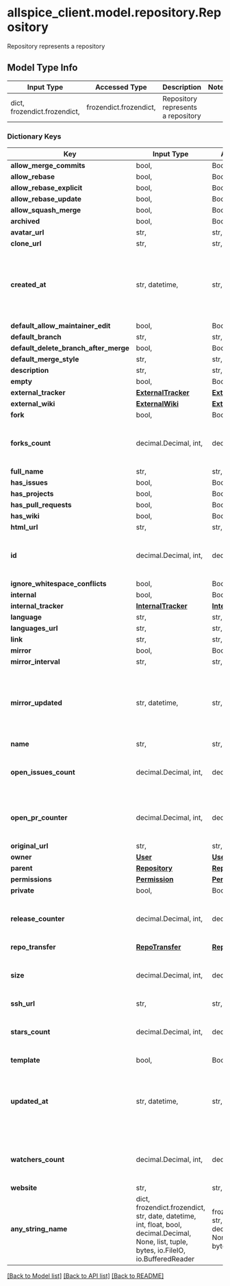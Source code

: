 # allspice_client.model.repository.Repository

Repository represents a repository

## Model Type Info
Input Type | Accessed Type | Description | Notes
------------ | ------------- | ------------- | -------------
dict, frozendict.frozendict,  | frozendict.frozendict,  | Repository represents a repository | 

### Dictionary Keys
Key | Input Type | Accessed Type | Description | Notes
------------ | ------------- | ------------- | ------------- | -------------
**allow_merge_commits** | bool,  | BoolClass,  |  | [optional] 
**allow_rebase** | bool,  | BoolClass,  |  | [optional] 
**allow_rebase_explicit** | bool,  | BoolClass,  |  | [optional] 
**allow_rebase_update** | bool,  | BoolClass,  |  | [optional] 
**allow_squash_merge** | bool,  | BoolClass,  |  | [optional] 
**archived** | bool,  | BoolClass,  |  | [optional] 
**avatar_url** | str,  | str,  |  | [optional] 
**clone_url** | str,  | str,  |  | [optional] 
**created_at** | str, datetime,  | str,  |  | [optional] value must conform to RFC-3339 date-time
**default_allow_maintainer_edit** | bool,  | BoolClass,  |  | [optional] 
**default_branch** | str,  | str,  |  | [optional] 
**default_delete_branch_after_merge** | bool,  | BoolClass,  |  | [optional] 
**default_merge_style** | str,  | str,  |  | [optional] 
**description** | str,  | str,  |  | [optional] 
**empty** | bool,  | BoolClass,  |  | [optional] 
**external_tracker** | [**ExternalTracker**](ExternalTracker.md) | [**ExternalTracker**](ExternalTracker.md) |  | [optional] 
**external_wiki** | [**ExternalWiki**](ExternalWiki.md) | [**ExternalWiki**](ExternalWiki.md) |  | [optional] 
**fork** | bool,  | BoolClass,  |  | [optional] 
**forks_count** | decimal.Decimal, int,  | decimal.Decimal,  |  | [optional] value must be a 64 bit integer
**full_name** | str,  | str,  |  | [optional] 
**has_issues** | bool,  | BoolClass,  |  | [optional] 
**has_projects** | bool,  | BoolClass,  |  | [optional] 
**has_pull_requests** | bool,  | BoolClass,  |  | [optional] 
**has_wiki** | bool,  | BoolClass,  |  | [optional] 
**html_url** | str,  | str,  |  | [optional] 
**id** | decimal.Decimal, int,  | decimal.Decimal,  |  | [optional] value must be a 64 bit integer
**ignore_whitespace_conflicts** | bool,  | BoolClass,  |  | [optional] 
**internal** | bool,  | BoolClass,  |  | [optional] 
**internal_tracker** | [**InternalTracker**](InternalTracker.md) | [**InternalTracker**](InternalTracker.md) |  | [optional] 
**language** | str,  | str,  |  | [optional] 
**languages_url** | str,  | str,  |  | [optional] 
**link** | str,  | str,  |  | [optional] 
**mirror** | bool,  | BoolClass,  |  | [optional] 
**mirror_interval** | str,  | str,  |  | [optional] 
**mirror_updated** | str, datetime,  | str,  |  | [optional] value must conform to RFC-3339 date-time
**name** | str,  | str,  |  | [optional] 
**open_issues_count** | decimal.Decimal, int,  | decimal.Decimal,  |  | [optional] value must be a 64 bit integer
**open_pr_counter** | decimal.Decimal, int,  | decimal.Decimal,  |  | [optional] value must be a 64 bit integer
**original_url** | str,  | str,  |  | [optional] 
**owner** | [**User**](User.md) | [**User**](User.md) |  | [optional] 
**parent** | [**Repository**](Repository.md) | [**Repository**](Repository.md) |  | [optional] 
**permissions** | [**Permission**](Permission.md) | [**Permission**](Permission.md) |  | [optional] 
**private** | bool,  | BoolClass,  |  | [optional] 
**release_counter** | decimal.Decimal, int,  | decimal.Decimal,  |  | [optional] value must be a 64 bit integer
**repo_transfer** | [**RepoTransfer**](RepoTransfer.md) | [**RepoTransfer**](RepoTransfer.md) |  | [optional] 
**size** | decimal.Decimal, int,  | decimal.Decimal,  |  | [optional] value must be a 64 bit integer
**ssh_url** | str,  | str,  |  | [optional] 
**stars_count** | decimal.Decimal, int,  | decimal.Decimal,  |  | [optional] value must be a 64 bit integer
**template** | bool,  | BoolClass,  |  | [optional] 
**updated_at** | str, datetime,  | str,  |  | [optional] value must conform to RFC-3339 date-time
**watchers_count** | decimal.Decimal, int,  | decimal.Decimal,  |  | [optional] value must be a 64 bit integer
**website** | str,  | str,  |  | [optional] 
**any_string_name** | dict, frozendict.frozendict, str, date, datetime, int, float, bool, decimal.Decimal, None, list, tuple, bytes, io.FileIO, io.BufferedReader | frozendict.frozendict, str, BoolClass, decimal.Decimal, NoneClass, tuple, bytes, FileIO | any string name can be used but the value must be the correct type | [optional]

[[Back to Model list]](../../README.md#documentation-for-models) [[Back to API list]](../../README.md#documentation-for-api-endpoints) [[Back to README]](../../README.md)

